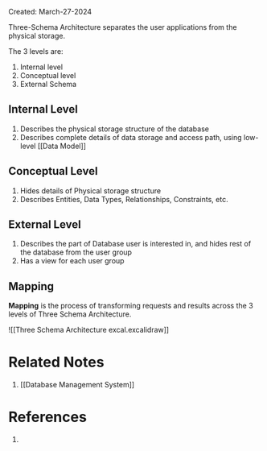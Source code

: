 Created: March-27-2024

Three-Schema Architecture separates the user applications from the physical storage.

The 3 levels are:

1. Internal level
2. Conceptual level
3. External Schema
## Internal Level

1. Describes the physical storage structure of the database
2. Describes complete details of data storage and access path, using low-level [[Data Model]]
## Conceptual Level

1. Hides details of Physical storage structure
2. Describes Entities, Data Types, Relationships, Constraints, etc.
## External Level

1. Describes the part of Database user is interested in, and hides rest of the database from the user group
2. Has a view for each user group
## Mapping

**Mapping** is the process of transforming requests and results across the 3 levels of Three Schema Architecture.

![[Three Schema Architecture excal.excalidraw]]
# Related Notes

1. [[Database Management System]]
# References

1. 